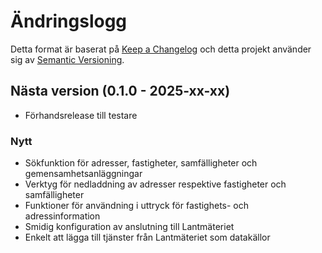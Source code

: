# Ändringslogg

Detta format är baserat på [Keep a Changelog](https://keepachangelog.com/) och detta projekt använder sig av [Semantic Versioning](https://semver.org/).

## Nästa version (0.1.0 - 2025-xx-xx)

* Förhandsrelease till testare

### Nytt

* Sökfunktion för adresser, fastigheter, samfälligheter och gemensamhetsanläggningar
* Verktyg för nedladdning av adresser respektive fastigheter och samfälligheter
* Funktioner för användning i uttryck för fastighets- och adressinformation
* Smidig konfiguration av anslutning till Lantmäteriet
* Enkelt att lägga till tjänster från Lantmäteriet som datakällor
